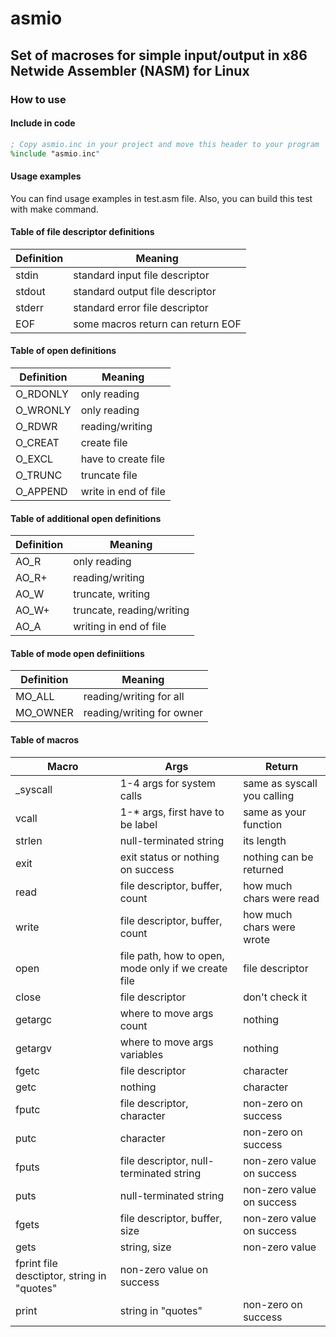 asmio
=====

## Set of macroses for simple input/output in x86 Netwide Assembler (NASM) for Linux

### How to use

#### Include in code
``` nasm
; Copy asmio.inc in your project and move this header to your program
%include "asmio.inc"
```

#### Usage examples
You can find usage examples in test.asm file.
Also, you can build this test with make command.

#### Table of file descriptor definitions
| Definition | Meaning |
|---|---|
| stdin  | standard input file descriptor    |
| stdout | standard output file descriptor   |
| stderr | standard error file descriptor    |
| EOF    | some macros return can return EOF |

#### Table of open definitions
| Definition | Meaning |
|---|---|
| O_RDONLY | only reading         |
| O_WRONLY | only reading         |
| O_RDWR   | reading/writing      |
| O_CREAT  | create file          |
| O_EXCL   | have to create file  |
| O_TRUNC  | truncate file        |
| O_APPEND | write in end of file |

#### Table of additional open definitions
| Definition | Meaning |
|---|---|
| AO_R  | only reading              |
| AO_R+ | reading/writing           |
| AO_W  | truncate, writing         |
| AO_W+ | truncate, reading/writing |
| AO_A  | writing in end of file    |

#### Table of mode open definiitions
| Definition | Meaning |
|---|---|
| MO_ALL   | reading/writing for all   |
| MO_OWNER | reading/writing for owner |

#### Table of macros
| Macro | Args | Return |
|---|---|---|
| _syscall | 1-4 args for system calls | same as syscall you calling |
| vcall | 1-* args, first have to be label | same as your function |
| strlen | null-terminated string | its length |
| exit | exit status or nothing on success | nothing can be returned |
| read | file descriptor, buffer, count | how much chars were read |
| write | file descriptor, buffer, count | how much chars were wrote |
| open | file path, how to open, mode only if we create file | file descriptor |
| close | file descriptor | don't check it |
| getargc | where to move args count | nothing |
| getargv | where to move args variables | nothing |
| fgetc | file descriptor | character |
| getc | nothing | character |
| fputc | file descriptor, character | non-zero on success |
| putc | character | non-zero on success
| fputs | file descriptor, null-terminated string | non-zero value on success|
| puts | null-terminated string | non-zero value on success |
| fgets | file descriptor, buffer, size | non-zero value on success |
| gets | string, size | non-zero value |
| fprint file desctiptor, string in "quotes" | non-zero value on success |
| print| string in "quotes" | non-zero on success |
